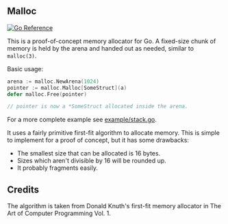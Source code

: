 ## Malloc

[![Go Reference](https://pkg.go.dev/badge/github.com/pboyd/malloc.svg)](https://pkg.go.dev/github.com/pboyd/malloc)

This is a proof-of-concept memory allocator for Go. A fixed-size chunk of
memory is held by the arena and handed out as needed, similar to `malloc(3)`.

Basic usage:

```go
arena := malloc.NewArena(1024)
pointer := malloc.Malloc[SomeStruct](a)
defer malloc.Free(pointer)

// pointer is now a *SomeStruct allocated inside the arena.
```

For a more complete example see [example/stack.go](https://github.com/pboyd/malloc/example/stack.go).

It uses a fairly primitive first-fit algorithm to allocate memory. This is
simple to implement for a proof of concept, but it has some drawbacks:

- The smallest size that can be allocated is 16 bytes.
- Sizes which aren't divisible by 16 will be rounded up.
- It probably fragments easily.

## Credits

The algorithm is taken from Donald Knuth's first-fit memory allocator in The
Art of Computer Programming Vol. 1.
